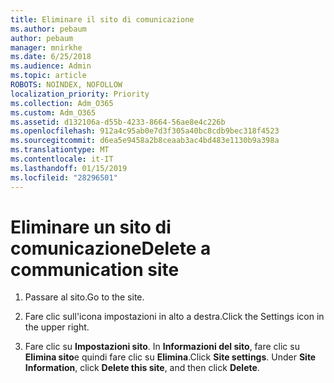 ```yaml
---
title: Eliminare il sito di comunicazione
ms.author: pebaum
author: pebaum
manager: mnirkhe
ms.date: 6/25/2018
ms.audience: Admin
ms.topic: article
ROBOTS: NOINDEX, NOFOLLOW
localization_priority: Priority
ms.collection: Adm_O365
ms.custom: Adm_O365
ms.assetid: d132106a-d55b-4233-8664-56ae8e4c226b
ms.openlocfilehash: 912a4c95ab0e7d3f305a40bc8cdb9bec318f4523
ms.sourcegitcommit: d6ea5e9458a2b8ceaab3ac4bd483e1130b9a398a
ms.translationtype: MT
ms.contentlocale: it-IT
ms.lasthandoff: 01/15/2019
ms.locfileid: "28296501"
---
```

# <a name="delete-a-communication-site"></a><span data-ttu-id="07c7a-102">Eliminare un sito di comunicazione</span><span class="sxs-lookup"><span data-stu-id="07c7a-102">Delete a communication site</span></span>

1. <span data-ttu-id="07c7a-103">Passare al sito.</span><span class="sxs-lookup"><span data-stu-id="07c7a-103">Go to the site.</span></span>
    
2. <span data-ttu-id="07c7a-104">Fare clic sull'icona impostazioni in alto a destra.</span><span class="sxs-lookup"><span data-stu-id="07c7a-104">Click the Settings icon in the upper right.</span></span>
    
3. <span data-ttu-id="07c7a-p101">Fare clic su **Impostazioni sito**. In **Informazioni del sito**, fare clic su **Elimina sito**e quindi fare clic su **Elimina**.</span><span class="sxs-lookup"><span data-stu-id="07c7a-p101">Click **Site settings**. Under **Site Information**, click **Delete this site**, and then click **Delete**.</span></span>
    

